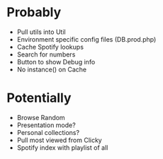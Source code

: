 Probably
===
- Pull utils into Util
- Environment specific config files (DB.prod.php)
- Cache Spotify lookups
- Search for numbers
- Button to show Debug info
- No instance() on Cache

Potentially
===
- Browse Random
- Presentation mode?
- Personal collections?
- Pull most viewed from Clicky
- Spotify index with playlist of all